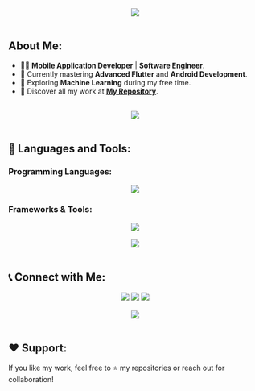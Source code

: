 <div align="center">
    <img src="https://readme-typing-svg.herokuapp.com/?font=Righteous&size=35&center=true&vCenter=true&width=500&height=70&duration=4000&lines=Hi+There!+👋;+I'm+Ahmed+Yasser!;+Welcome!;" />
</div>

<br>

## About Me:
- 👨‍💻 **Mobile Application Developer** | **Software Engineer**.  
- 🚀 Currently mastering **Advanced Flutter** and **Android Development**.  
- 🤖 Exploring **Machine Learning** during my free time.  
- 🌟 Discover all my work at **[My Repository](https://github.com/AhmedYasserTaha?tab=repositories)**.

<br>
<div align="center">
    <img src="https://user-images.githubusercontent.com/73097560/115834477-dbab4500-a447-11eb-908a-139a6edaec5c.gif" />
</div>
<br>

## 🚀 Languages and Tools:

### Programming Languages:
<div align="center">
    <img src="https://skillicons.dev/icons?i=cpp,dart,python" />
</div>

### Frameworks & Tools:
<div align="center">
    <img src="https://skillicons.dev/icons?i=flutter,firebase,androidstudio,vscode,figma,postman,github" />
</div>

<br>
<div align="center">
    <img src="https://user-images.githubusercontent.com/73097560/115834477-dbab4500-a447-11eb-908a-139a6edaec5c.gif" />
</div>
<br>



## 📞 Connect with Me:

<div align="center">
    <a href="https://www.linkedin.com/in/ahmed-yasser-913678335/" alt="LinkedIn">
        <img src="https://img.shields.io/badge/-LinkedIn-blue?style=for-the-badge&logo=linkedin" /></a>
    <a href="https://wa.me/201010374459" alt="WhatsApp">
        <img src="https://img.shields.io/badge/-WhatsApp-25D366?style=for-the-badge&logo=whatsapp&logoColor=white" /></a>
    <a href="mailto:ayt614614@gmail.com" alt="Gmail">
        <img src="https://img.shields.io/badge/-Gmail-D14836?style=for-the-badge&logo=gmail&logoColor=white" /></a>
</div>

<br>

<div align="center">
    <img src="https://readme-typing-svg.herokuapp.com?font=Righteous&size=25&center=true&vCenter=true&width=500&lines=Always+Learning!;Striving+for+Excellence!;Coding+with+Passion!;Let's+Connect+%F0%9F%91%8D" />
</div>

<br>

## ❤️ Support:
If you like my work, feel free to ⭐ my repositories or reach out for collaboration!
